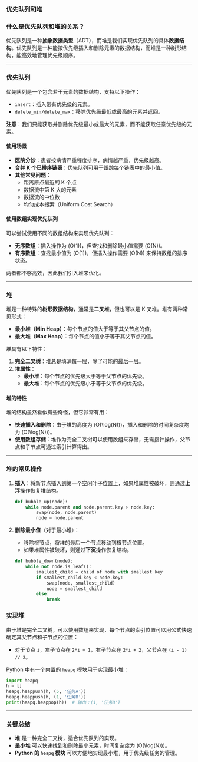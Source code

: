 ### 优先队列和堆

### 什么是优先队列和堆的关系？

优先队列是一种**抽象数据类型**（ADT），而堆是我们实现优先队列的具体**数据结构**。优先队列是一种能按优先级插入和删除元素的数据结构，而堆是一种树形结构，能高效地管理优先级顺序。

---

### 优先队列

优先队列是一个包含若干元素的数据结构，支持以下操作：

- `insert`：插入带有优先级的元素。
- `delete_min/delete_max`：移除优先级最低或最高的元素并返回。

**注意**：我们只能获取并删除优先级最小或最大的元素，而不能获取任意优先级的元素。

#### 使用场景

- **医院分诊**：患者按病情严重程度排序，病情越严重，优先级越高。
- **合并 K 个已排序链表**：优先队列可用于跟踪每个链表中的最小值。
- **其他常见问题**：
  - 距离原点最近的 K 个点
  - 数据流中第 K 大的元素
  - 数据流的中位数
  - 均匀成本搜索（Uniform Cost Search）

#### 使用数组实现优先队列

可以尝试使用不同的数组结构来实现优先队列：

- **无序数组**：插入操作为 \(O(1)\)，但查找和删除最小值需要 \(O(N)\)。
- **有序数组**：查找最小值为 \(O(1)\)，但插入操作需要 \(O(N)\) 来保持数组的排序状态。

两者都不够高效，因此我们引入堆来优化。

---

### 堆

堆是一种特殊的**树形数据结构**，通常是**二叉堆**，但也可以是 K 叉堆。堆有两种常见形式：

- **最小堆（Min Heap）**：每个节点的值大于等于其父节点的值。
- **最大堆（Max Heap）**：每个节点的值小于等于其父节点的值。

堆具有以下特性：

1. **完全二叉树**：堆总是填满每一层，除了可能的最后一层。
2. **堆属性**：
   - **最小堆**：每个节点的优先级大于等于父节点的优先级。
   - **最大堆**：每个节点的优先级小于等于父节点的优先级。

#### 堆的特性

堆的结构虽然看似有些奇怪，但它非常有用：

- **快速插入和删除**：由于堆的高度为 \(O(\log(N))\)，插入和删除的时间复杂度均为 \(O(\log(N))\)。
- **使用数组存储**：堆作为完全二叉树可以使用数组来存储，无需指针操作，父节点和子节点可通过索引计算得出。

---

### 堆的常见操作

1. **插入**：将新节点插入到第一个空闲叶子位置上，如果堆属性被破坏，则通过**上浮**操作恢复堆结构。
   
   ```python
   def bubble_up(node):
       while node.parent and node.parent.key > node.key:
           swap(node, node.parent)
           node = node.parent
   ```

2. **删除最小值**（对于最小堆）：
   - 移除根节点，将堆的最后一个节点移动到根节点位置。
   - 如果堆属性被破坏，则通过**下沉**操作恢复结构。

   ```python
   def bubble_down(node):
       while not node.is_leaf():
           smallest_child = child of node with smallest key
           if smallest_child.key < node.key:
               swap(node, smallest_child)
               node = smallest_child
           else:
               break
   ```

### 实现堆

由于堆是完全二叉树，可以使用数组来实现，每个节点的索引位置可以用公式快速确定其父节点和子节点的位置：

- 对于节点 `i`，左子节点在 `2*i + 1`，右子节点在 `2*i + 2`，父节点在 `(i - 1) // 2`。

Python 中有一个内置的 `heapq` 模块用于实现最小堆：

```python
import heapq
h = []
heapq.heappush(h, (5, '任务A'))
heapq.heappush(h, (1, '任务B'))
print(heapq.heappop(h))  # 输出：(1, '任务B')
```

---

### 关键总结

- **堆** 是一种完全二叉树，适合优先队列的实现。
- **最小堆** 可以快速找到和删除最小元素，时间复杂度为 \(O(\log(N))\)。
- **Python 的 `heapq` 模块** 可以方便地实现最小堆，用于优先级任务的管理。
